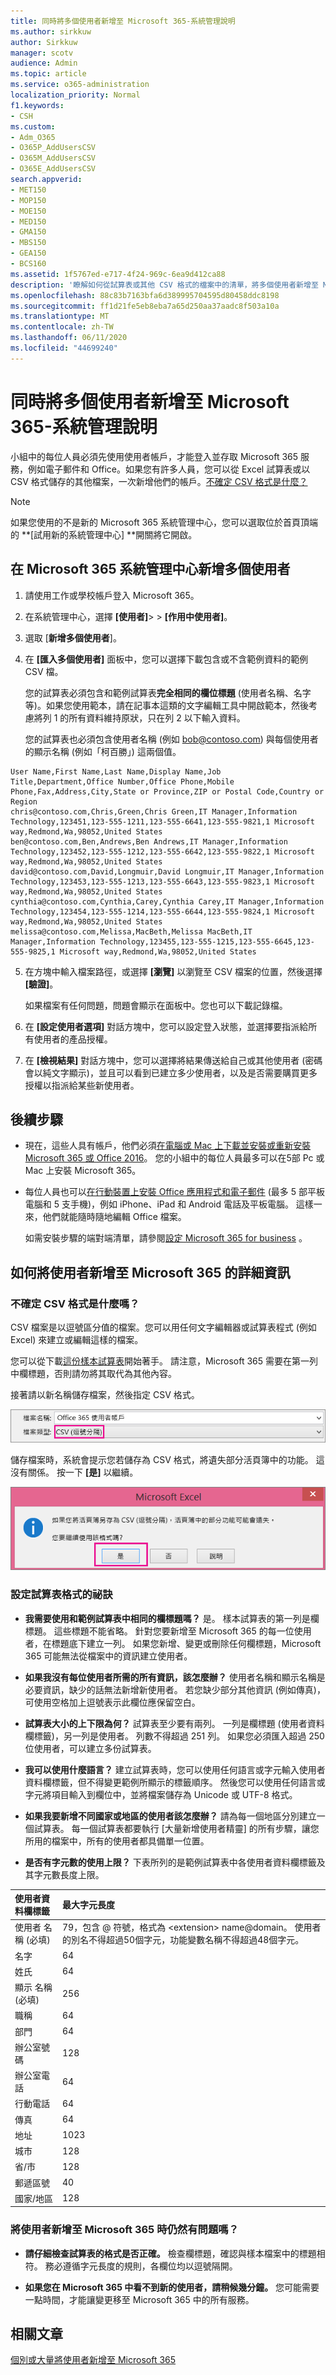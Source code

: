 ```yaml
---
title: 同時將多個使用者新增至 Microsoft 365-系統管理說明
ms.author: sirkkuw
author: Sirkkuw
manager: scotv
audience: Admin
ms.topic: article
ms.service: o365-administration
localization_priority: Normal
f1.keywords:
- CSH
ms.custom:
- Adm_O365
- O365P_AddUsersCSV
- O365M_AddUsersCSV
- O365E_AddUsersCSV
search.appverid:
- MET150
- MOP150
- MOE150
- MED150
- GMA150
- MBS150
- GEA150
- BCS160
ms.assetid: 1f5767ed-e717-4f24-969c-6ea9d412ca88
description: '瞭解如何從試算表或其他 CSV 格式的檔案中的清單，將多個使用者新增至 Microsoft 365 for business。 在說明如何將帳戶新增至 Microsoft 365 的 YouTube 觀看影片。 在此程式結束時，具有帳戶的每位使用者都會有 Microsoft 365 信箱。 '
ms.openlocfilehash: 88c83b7163bfa6d389995704595d80458ddc8198
ms.sourcegitcommit: ff1d21fe5eb8eba7a65d250aa37aadc8f503a10a
ms.translationtype: MT
ms.contentlocale: zh-TW
ms.lasthandoff: 06/11/2020
ms.locfileid: "44699240"
---
```

# <a name="add-several-users-at-the-same-time-to-microsoft-365---admin-help"></a>同時將多個使用者新增至 Microsoft 365-系統管理說明

小組中的每位人員必須先使用使用者帳戶，才能登入並存取 Microsoft 365 服務，例如電子郵件和 Office。如果您有許多人員，您可以從 Excel 試算表或以 CSV 格式儲存的其他檔案，一次新增他們的帳戶。[不確定 CSV 格式是什麼？](add-several-users-at-the-same-time.md#__toc316652088)
  
> [!NOTE] 
> 如果您使用的不是新的 Microsoft 365 系統管理中心，您可以選取位於首頁頂端的 **[試用新的系統管理中心] **開關將它開啟。

## <a name="add-multiple-users-in-the-microsoft-365-admin-center"></a>在 Microsoft 365 系統管理中心新增多個使用者

1. 請使用工作或學校帳戶登入 Microsoft 365。 
    
2. 在系統管理中心，選擇 **[使用者]**\> > **[作用中使用者]**。

3. 選取 [**新增多個使用者**]。

4. 在 **[匯入多個使用者]** 面板中，您可以選擇下載包含或不含範例資料的範例 CSV 檔。 
    
    您的試算表必須包含和範例試算表**完全相同的欄位標題** (使用者名稱、名字等)。如果您使用範本，請在記事本這類的文字編輯工具中開啟範本，然後考慮將列 1 的所有資料維持原狀，只在列 2 以下輸入資料。 
    
    您的試算表也必須包含使用者名稱 (例如 bob@contoso.com) 與每個使用者的顯示名稱 (例如「柯百勝」) 這兩個值。 
    
  ```
  User Name,First Name,Last Name,Display Name,Job Title,Department,Office Number,Office Phone,Mobile Phone,Fax,Address,City,State or Province,ZIP or Postal Code,Country or Region
  chris@contoso.com,Chris,Green,Chris Green,IT Manager,Information Technology,123451,123-555-1211,123-555-6641,123-555-9821,1 Microsoft way,Redmond,Wa,98052,United States
  ben@contoso.com,Ben,Andrews,Ben Andrews,IT Manager,Information Technology,123452,123-555-1212,123-555-6642,123-555-9822,1 Microsoft way,Redmond,Wa,98052,United States
  david@contoso.com,David,Longmuir,David Longmuir,IT Manager,Information Technology,123453,123-555-1213,123-555-6643,123-555-9823,1 Microsoft way,Redmond,Wa,98052,United States
  cynthia@contoso.com,Cynthia,Carey,Cynthia Carey,IT Manager,Information Technology,123454,123-555-1214,123-555-6644,123-555-9824,1 Microsoft way,Redmond,Wa,98052,United States
  melissa@contoso.com,Melissa,MacBeth,Melissa MacBeth,IT Manager,Information Technology,123455,123-555-1215,123-555-6645,123-555-9825,1 Microsoft way,Redmond,Wa,98052,United States
  
  ```

5. 在方塊中輸入檔案路徑，或選擇 **[瀏覽]** 以瀏覽至 CSV 檔案的位置，然後選擇 **[驗證]**。
  
    如果檔案有任何問題，問題會顯示在面板中。您也可以下載記錄檔。
    
5. 在 **[設定使用者選項]** 對話方塊中，您可以設定登入狀態，並選擇要指派給所有使用者的產品授權。 
    
6. 在 **[檢視結果]** 對話方塊中，您可以選擇將結果傳送給自己或其他使用者 (密碼會以純文字顯示)，並且可以看到已建立多少使用者，以及是否需要購買更多授權以指派給某些新使用者。 

## <a name="next-steps"></a>後續步驟
<a name="bk_preview"> </a>

- 現在，這些人具有帳戶，他們必須[在電腦或 Mac 上下載並安裝或重新安裝 Microsoft 365 或 Office 2016](https://support.office.com/article/4414eaaf-0478-48be-9c42-23adc4716658)。 您的小組中的每位人員最多可以在5部 Pc 或 Mac 上安裝 Microsoft 365。 
    
- 每位人員也可以[在行動裝置上安裝 Office 應用程式和電子郵件](https://support.office.com/article/7dabb6cb-0046-40b6-81fe-767e0b1f014f) (最多 5 部平板電腦和 5 支手機)，例如 iPhone、iPad 和 Android 電話及平板電腦。 這樣一來，他們就能隨時隨地編輯 Office 檔案。 
    
    如需安裝步驟的端對端清單，請參閱[設定 Microsoft 365 for business](https://support.office.com/article/6a3a29a0-e616-4713-99d1-15eda62d04fa) 。 
    
## <a name="more-information-about-how-to-add-users-to-microsoft-365"></a>如何將使用者新增至 Microsoft 365 的詳細資訊
<a name="bk_preview"> </a>

### <a name="not-sure-what-csv-format-is"></a>不確定 CSV 格式是什麼嗎？
<a name="__toc316652088"> </a>

CSV 檔案是以逗號區分值的檔案。您可以用任何文字編輯器或試算表程式 (例如 Excel) 來建立或編輯這樣的檔案。
  
您可以從下載[這份樣本試算表](https://www.microsoft.com/download/details.aspx?id=45485)開始著手。 請注意，Microsoft 365 需要在第一列中欄標題，否則請勿將其取代為其他內容。 
  
接著請以新名稱儲存檔案，然後指定 CSV 格式。
  
![說明如何在 Excel 中將檔案儲存為 CSV 格式的影像](media/35a86ebe-63ab-4b4d-9a92-e177de33ebae.png)
  
儲存檔案時，系統會提示您若儲存為 CSV 格式，將遺失部分活頁簿中的功能。 這沒有關係。 按一下 **[是]** 以繼續。 
  
![Excel 可能會向您顯示的提示圖片，Excel 會詢問您是否真的要將檔案儲存為 CSV 格式](media/51032a81-690c-45ef-bfc5-09ea7f790e98.png)
  
### <a name="tips-for-formatting-your-spreadsheet"></a>設定試算表格式的祕訣
<a name="__toc314595848"> </a>

- **我需要使用和範例試算表中相同的欄標題嗎？** 是。 樣本試算表的第一列是欄標題。 這些標題不能省略。 針對您要新增至 Microsoft 365 的每一位使用者，在標題底下建立一列。 如果您新增、變更或刪除任何欄標題，Microsoft 365 可能無法從檔案中的資訊建立使用者。 
    
- **如果我沒有每位使用者所需的所有資訊，該怎麼辦？** 使用者名稱和顯示名稱是必要資訊，缺少的話無法新增新使用者。 若您缺少部分其他資訊 (例如傳真)，可使用空格加上逗號表示此欄位應保留空白。 
    
- **試算表大小的上下限為何？** 試算表至少要有兩列。 一列是欄標題 (使用者資料欄標籤)，另一列是使用者。 列數不得超過 251 列。 如果您必須匯入超過 250 位使用者，可以建立多份試算表。 
    
- **我可以使用什麼語言？** 建立試算表時，您可以使用任何語言或字元輸入使用者資料欄標籤，但不得變更範例所顯示的標籤順序。 然後您可以使用任何語言或字元將項目輸入到欄位中，並將檔案儲存為 Unicode 或 UTF-8 格式。 
    
- **如果我要新增不同國家或地區的使用者該怎麼辦？** 請為每一個地區分別建立一個試算表。 每一個試算表都要執行 [大量新增使用者精靈] 的所有步驟，讓您所用的檔案中，所有的使用者都具備單一位置。 
    
- **是否有字元數的使用上限？** 下表所列的是範例試算表中各使用者資料欄標籤及其字元數長度上限。 
    
|**使用者資料欄標籤**|**最大字元長度**|
|:-----|:-----|
|使用者 名稱 (必填)  <br/> |79，包含 @ 符號，格式為 \<extension\> name@domain。 使用者的別名不得超過50個字元，功能變數名稱不得超過48個字元。  <br/> |
|名字  <br/> |64  <br/> |
|姓氏  <br/> |64  <br/> |
|顯示 名稱 (必填)  <br/> |256  <br/> |
|職稱  <br/> |64  <br/> |
|部門  <br/> |64  <br/> |
|辦公室號碼  <br/> |128  <br/> |
|辦公室電話  <br/> |64  <br/> |
|行動電話  <br/> |64  <br/> |
|傳真  <br/> |64  <br/> |
|地址  <br/> |1023  <br/> |
|城市  <br/> |128  <br/> |
|省/市  <br/> |128  <br/> |
|郵遞區號  <br/> |40  <br/> |
|國家/地區  <br/> |128  <br/> |
   
### <a name="still-having-problems-when-adding-users-to-microsoft-365"></a>將使用者新增至 Microsoft 365 時仍然有問題嗎？

- **請仔細檢查試算表的格式是否正確。** 檢查欄標題，確認與樣本檔案中的標題相符。 務必遵循字元長度的規則，各欄位均以逗號隔開。 
    
- **如果您在 Microsoft 365 中看不到新的使用者，請稍候幾分鐘。** 您可能需要一點時間，才能讓變更移至 Microsoft 365 中的所有服務。 
    
## <a name="related-articles"></a>相關文章

[個別或大量將使用者新增至 Microsoft 365](https://docs.microsoft.com/office365/admin/add-users/add-users)




